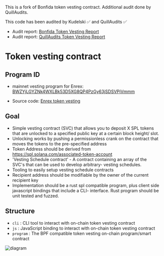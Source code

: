 This is a fork of Bonfida token vesting contract. Additional audit done by QuillAudits.

This code has been audited by Kudelski ✅ and QuillAudits ✅

- Audit report: [Bonfida Token Vesting Report](/audit/Bonfida_SecurityAssessment_Vesting_Final050521.pdf)
- Audit report: [QuillAudits Token Vesting Report](/audit/Enrex_Smart_Contract_Audit_Report%20_QuillAudits.pdf)

# Token vesting contract

## Program ID

- mainnet vesting program for Enrex: [BWZYjLGYZNk4WXLBk53D5XG8QP4PzGy63jSDSVPjVmmm](https://solscan.io/account/BWZYjLGYZNk4WXLBk53D5XG8QP4PzGy63jSDSVPjVmmm)

- Source code: [Enrex token vesting](https://github.com/Enrex-io/token-vesting)


## Goal

- Simple vesting contract (SVC) that allows you to deposit X SPL tokens that are unlocked to a specified public key at a certain block height/ slot.
- Unlocking works by pushing a permissionless crank on the contract that moves the tokens to the pre-specified address
- Token Address should be derived from https://spl.solana.com/associated-token-account
- 'Vesting Schedule contract' - A contract containing an array of the SVC's that can be used to develop arbitrary- vesting schedules.
- Tooling to easily setup vesting schedule contracts
- Recipient address should be modifiable by the owner of the current recipient key
- Implementation should be a rust spl compatible program, plus client side javascript bindings that include a CLI- interface. Rust program should be unit tested and fuzzed.

## Structure

- `cli` : CLI tool to interact with on-chain token vesting contract
- `js` : JavaScript binding to interact with on-chain token vesting contract
- `program` : The BPF compatible token vesting on-chain program/smart contract

![diagram](assets/structure.png)
